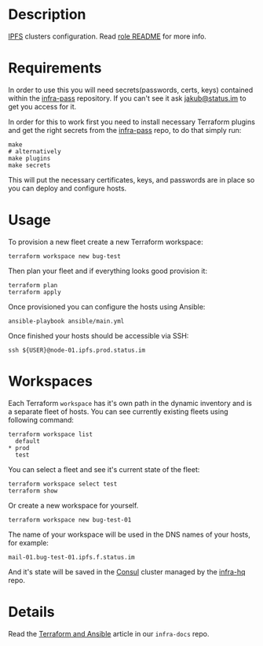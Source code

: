 # Description

[IPFS](https://ipfs.io/) clusters configuration. Read [role README](ansible/roles/ipfs-cluster) for more info.

# Requirements

In order to use this you will need secrets(passwords, certs, keys) contained within the [infra-pass](https://github.com/status-im/infra-pass) repository. If you can't see it ask jakub@status.im to get you access for it.

In order for this to work first you need to install necessary Terraform plugins and get the right secrets from the [infra-pass](https://github.com/status-im/infra-pass) repo, to do that simply run:
```
make
# alternatively
make plugins
make secrets
```
This will put the necessary certificates, keys, and passwords are in place so you can deploy and configure hosts.

# Usage

To provision a new fleet create a new Terraform workspace:
```
terraform workspace new bug-test
```
Then plan your fleet and if everything looks good provision it:
```
terraform plan
terraform apply
```
Once provisioned you can configure the hosts using Ansible:
```
ansible-playbook ansible/main.yml
```
Once finished your hosts should be accessible via SSH:
```
ssh ${USER}@node-01.ipfs.prod.status.im
```

# Workspaces

Each Terraform `workspace` has it's own path in the dynamic inventory and is a separate fleet of hosts.
You can see currently existing fleets using following command:
```
terraform workspace list
  default
* prod
  test
```
You can select a fleet and see it's current state of the fleet:
```
terraform workspace select test
terraform show
```
Or create a new workspace for yourself.
```
terraform workspace new bug-test-01
```
The name of your workspace will be used in the DNS names of your hosts, for example:
```
mail-01.bug-test-01.ipfs.f.status.im
```
And it's state will be saved in the [Consul](https://www.consul.io/) cluster managed by the [infra-hq](https://github.com/status-im/infra-hq) repo.

# Details

Read the [Terraform and Ansible](https://github.com/status-im/infra-docs/blob/master/articles/ansible_terraform.md) article in our `infra-docs` repo.
